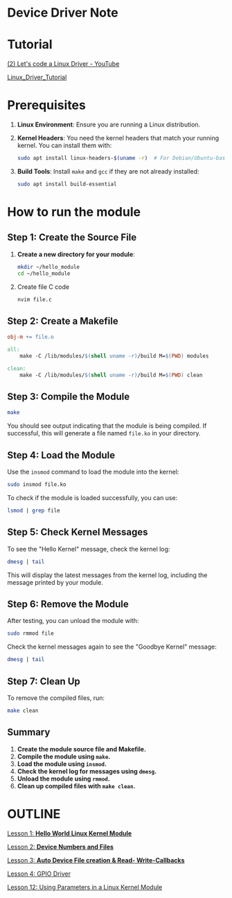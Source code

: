 # Device Driver Note

# Tutorial

[(2) Let's code a Linux Driver - YouTube](https://www.youtube.com/playlist?list=PLCGpd0Do5-I3b5TtyqeF1UdyD4C-S-dMa)

[Linux_Driver_Tutorial](https://github.com/Johannes4Linux/Linux_Driver_Tutorial)

# **Prerequisites**

1. **Linux Environment**: Ensure you are running a Linux distribution.
2. **Kernel Headers**: You need the kernel headers that match your running kernel. You can install them with:
    
    ```bash
    sudo apt install linux-headers-$(uname -r)  # For Debian/Ubuntu-based systems
    ```
    
3. **Build Tools**: Install `make` and `gcc` if they are not already installed:
    
    ```bash
    sudo apt install build-essential
    ```
    

# How to run the module

## **Step 1: Create the Source File**

1. **Create a new directory for your module**:
    
    ```bash
    mkdir ~/hello_module
    cd ~/hello_module
    ```
    
2. Create file C code
    
    ```bash
    nvim file.c
    ```
    

## **Step 2: Create a Makefile**

```makefile
obj-m += file.o

all:
    make -C /lib/modules/$(shell uname -r)/build M=$(PWD) modules

clean:
    make -C /lib/modules/$(shell uname -r)/build M=$(PWD) clean
```

## **Step 3: Compile the Module**

```bash
make
```

You should see output indicating that the module is being compiled. If successful, this will generate a file named `file.ko` in your directory.

## **Step 4: Load the Module**

Use the `insmod` command to load the module into the kernel:

```bash
sudo insmod file.ko
```

To check if the module is loaded successfully, you can use:

```bash
lsmod | grep file
```

## Step 5: Check Kernel Messages

To see the "Hello Kernel" message, check the kernel log:

```bash
dmesg | tail
```

This will display the latest messages from the kernel log, including the message printed by your module.

## Step 6: Remove the Module

After testing, you can unload the module with:

```bash
sudo rmmod file
```

Check the kernel messages again to see the "Goodbye Kernel" message:

```bash
dmesg | tail
```

## Step 7: Clean Up

To remove the compiled files, run:

```bash
make clean
```

## Summary

1. **Create the module source file and Makefile.**
2. **Compile the module using `make`.**
3. **Load the module using `insmod`.**
4. **Check the kernel log for messages using `dmesg`.**
5. **Unload the module using `rmmod`.**
6. **Clean up compiled files with `make clean`.**

# OUTLINE

[Lesson 1: **Hello World Linux Kernel Module**](01_Hello_Kernel/README.md)

[Lesson 2: **Device Numbers and Files**](02_dev_nr/README.md)

[Lesson 3: **Auto Device File creation & Read- Write-Callbacks**](03_read_write/README.md)

[Lesson 4: GPIO Driver](04_gpio_driver/README.md)

[Lesson 12: Using Parameters in a Linux Kernel Module](12_parameters/README.md)

